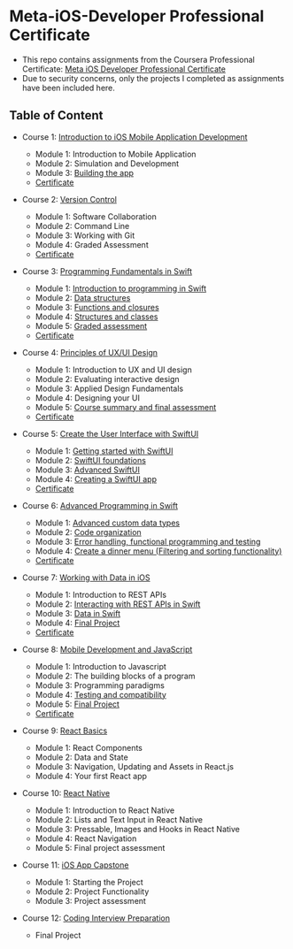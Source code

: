 # Meta-iOS-Developer Professional Certificate

- This repo contains assignments from the Coursera Professional Certificate: [Meta iOS Developer Professional Certificate](https://www.coursera.org/professional-certificates/meta-ios-developer)
- Due to security concerns, only the projects I completed as assignments have been included here.


## Table of Content
- Course 1: <a href="https://www.coursera.org/learn/introduction-to-ios-mobile-application-development?specialization=meta-ios-developer" target="_blank">Introduction to iOS Mobile Application Development</a>
  * Module 1: Introduction to Mobile Application
  * Module 2: Simulation and Development
  * Module 3: [Building the app](https://github.com/neslihanaydin/Meta-iOS-Developer/tree/main/Course_1_Introduction_to_iOS_Mobile_Application_Development/Module_3_Building_the_app/video%20player)
  * [Certificate](https://github.com/neslihanaydin/Meta-iOS-Developer/blob/main/Course_1_Introduction_to_iOS_Mobile_Application_Development/certificate.png)

- Course 2: [Version Control](https://www.coursera.org/learn/introduction-to-version-control?specialization=meta-ios-developer)
  * Module 1: Software Collaboration
  * Module 2: Command Line
  * Module 3: Working with Git
  * Module 4: Graded Assessment
  * [Certificate](https://github.com/neslihanaydin/Meta-iOS-Developer/blob/main/Course_2_Version_Control/certificate.png)

- Course 3: [Programming Fundamentals in Swift](https://www.coursera.org/learn/programming-fundamentals-swift?specialization=meta-ios-developer)
  * Module 1: [Introduction to programming in Swift](https://github.com/neslihanaydin/Meta-iOS-Developer/tree/main/Course_3_Programming_Fundamentals_in_Swift/Module_1_Introduction_to_programming_in_Swift/)
  * Module 2: [Data structures](https://github.com/neslihanaydin/Meta-iOS-Developer/tree/main/Course_3_Programming_Fundamentals_in_Swift/Module_2_Data_structures)
  * Module 3: [Functions and closures](https://github.com/neslihanaydin/Meta-iOS-Developer/tree/main/Course_3_Programming_Fundamentals_in_Swift/Module_3_Functions_and_Closures)
  * Module 4: [Structures and classes](https://github.com/neslihanaydin/Meta-iOS-Developer/tree/main/Course_3_Programming_Fundamentals_in_Swift/Module_4_Structures_and_Classes)
  * Module 5: [Graded assessment](https://github.com/neslihanaydin/Meta-iOS-Developer/tree/main/Course_3_Programming_Fundamentals_in_Swift/Module_5_Graded_Assessment)
  * [Certificate](https://github.com/neslihanaydin/Meta-iOS-Developer/blob/main/Course_3_Programming_Fundamentals_in_Swift/certificate.png)

- Course 4: [Principles of UX/UI Design](https://www.coursera.org/learn/principles-of-ux-ui-design?specialization=meta-ios-developer)
  * Module 1: Introduction to UX and UI design
  * Module 2: Evaluating interactive design
  * Module 3: Applied Design Fundamentals
  * Module 4: Designing your UI
  * Module 5: [Course summary and final assessment](https://github.com/neslihanaydin/Meta-iOS-Developer/tree/main/Course_4_Principles_of_UXUI_Design/Module_5_Final_Assessment)
  * [Certificate](https://github.com/neslihanaydin/Meta-iOS-Developer/blob/main/Course_4_Principles_of_UXUI_Design/certificate.pdf)

- Course 5: [Create the User Interface with SwiftUI](https://www.coursera.org/learn/create-the-user-interface-with-swiftui?specialization=meta-ios-developer)
  * Module 1: [Getting started with SwiftUI](https://github.com/neslihanaydin/Meta-iOS-Developer/tree/main/Course_5_Create_the_User_Interface_with_SwiftUI/Module_1_Getting_Started_with_SwiftUI)
  * Module 2: [SwiftUI foundations](https://github.com/neslihanaydin/Meta-iOS-Developer/tree/main/Course_5_Create_the_User_Interface_with_SwiftUI/Module_2_SwiftUI_Foundations)
  * Module 3: [Advanced SwiftUI](https://github.com/neslihanaydin/Meta-iOS-Developer/tree/main/Course_5_Create_the_User_Interface_with_SwiftUI/Module_3_Advanced_SwiftUI)
  * Module 4: [Creating a SwiftUI app](https://github.com/neslihanaydin/Meta-iOS-Developer/tree/main/Course_5_Create_the_User_Interface_with_SwiftUI/Module_4_Creating_a_SwiftUI_App)
  * [Certificate](https://github.com/neslihanaydin/Meta-iOS-Developer/blob/main/Course_5_Create_the_User_Interface_with_SwiftUI/Certificate.pdf)

- Course 6: [Advanced Programming in Swift](https://www.coursera.org/learn/advanced-programming-in-swift?specialization=meta-ios-developer)
  * Module 1: [Advanced custom data types](https://github.com/neslihanaydin/Meta-iOS-Developer/tree/main/Course_6_Advanced_Programming_in_Swift/Module_1_Course_Advanced_Custom_Data_Types)
  * Module 2: [Code organization](https://github.com/neslihanaydin/Meta-iOS-Developer/tree/main/Course_6_Advanced_Programming_in_Swift/Module_2_Code_Organization)
  * Module 3: [Error handling, functional programming and testing](https://github.com/neslihanaydin/Meta-iOS-Developer/tree/main/Course_6_Advanced_Programming_in_Swift/Module_3_Error_Handling_Fuctional_Programming_and_Testing)
  * Module 4: [Create a dinner menu (Filtering and sorting functionality)](https://github.com/neslihanaydin/Meta-iOS-Developer/tree/main/Course_6_Advanced_Programming_in_Swift/Module_4_Create_a_Dinner_Menu)
  * [Certificate](https://github.com/neslihanaydin/Meta-iOS-Developer/blob/main/Course_6_Advanced_Programming_in_Swift/certificate.pdf) 

- Course 7: [Working with Data in iOS](https://www.coursera.org/learn/working-with-data-in-ios?specialization=meta-ios-developer)
  * Module 1: Introduction to REST APIs
  * Module 2: [Interacting with REST APIs in Swift](https://github.com/neslihanaydin/Meta-iOS-Developer/tree/main/Course_7_Working_with_Data_in_iOS/Module_2_Interacting_with_REST_APIs_in_Swift)
  * Module 3: [Data in Swift](https://github.com/neslihanaydin/Meta-iOS-Developer/tree/main/Course_7_Working_with_Data_in_iOS/Module_3_Data_in_Swift)
  * Module 4: [Final Project](https://github.com/neslihanaydin/Meta-iOS-Developer/tree/main/Course_7_Working_with_Data_in_iOS/Module_4_Final_Project)
  * [Certificate](https://github.com/neslihanaydin/Meta-iOS-Developer/blob/main/Course_7_Working_with_Data_in_iOS/certificate.pdf)

- Course 8: [Mobile Development and JavaScript](https://www.coursera.org/learn/mobile-development-and-javascript?specialization=meta-ios-developer)
  * Module 1: Introduction to Javascript
  * Module 2: The building blocks of a program
  * Module 3: Programming paradigms
  * Module 4: [Testing and compatibility](https://github.com/neslihanaydin/Meta-iOS-Developer/tree/main/Course_8_Mobile_Development_and_JavaScript/JEST)
  * Module 5: [Final Project](https://github.com/neslihanaydin/Meta-iOS-Developer/tree/main/Course_8_Mobile_Development_and_JavaScript/JS-FinalProject)
  * [Certificate](https://github.com/neslihanaydin/Meta-iOS-Developer/blob/main/Course_8_Mobile_Development_and_JavaScript/certificate.pdf)

- Course 9: [React Basics](https://www.coursera.org/learn/react-basics?specialization=meta-ios-developer)
  * Module 1: React Components
  * Module 2: Data and State
  * Module 3: Navigation, Updating and Assets in React.js
  * Module 4: Your first React app

- Course 10: [React Native](https://www.coursera.org/learn/react-native-course?specialization=meta-ios-developer)
  * Module 1: Introduction to React Native
  * Module 2: Lists and Text Input in React Native
  * Module 3: Pressable, Images and Hooks in React Native
  * Module 4: React Navigation
  * Module 5: Final project assessment
     
- Course 11: [iOS App Capstone](https://www.coursera.org/learn/ios-app-capstone?specialization=meta-ios-developer)
  * Module 1: Starting the Project
  * Module 2: Project Functionality
  * Module 3: Project assessment
    
- Course 12: [Coding Interview Preparation](https://www.coursera.org/learn/coding-interview-preparation?specialization=meta-ios-developer)
  * Final Project
